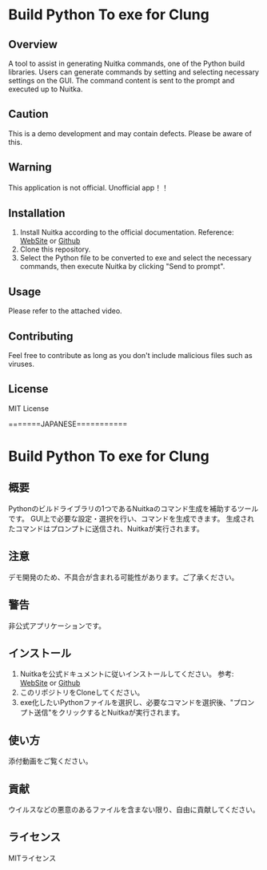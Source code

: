 # Build Python To exe for Clung

## Overview
A tool to assist in generating Nuitka commands, one of the Python build libraries. 
Users can generate commands by setting and selecting necessary settings on the GUI. 
The command content is sent to the prompt and executed up to Nuitka.

## Caution
This is a demo development and may contain defects. Please be aware of this.

## Warning
This application is not official.
Unofficial app！！

## Installation
1. Install Nuitka according to the official documentation.
   Reference: [WebSite](https://nuitka.net/user-documentation/user-manual.html)  or  [Github](https://github.com/Nuitka/Nuitka?tab=readme-ov-file)
2. Clone this repository.
3. Select the Python file to be converted to exe and select the necessary commands, then execute Nuitka by clicking "Send to prompt".

## Usage
Please refer to the attached video.

## Contributing
Feel free to contribute as long as you don't include malicious files such as viruses.

## License
MIT License

=======JAPANESE===========

# Build Python To exe for Clung

## 概要
Pythonのビルドライブラリの1つであるNuitkaのコマンド生成を補助するツールです。
GUI上で必要な設定・選択を行い、コマンドを生成できます。
生成されたコマンドはプロンプトに送信され、Nuitkaが実行されます。

## 注意
デモ開発のため、不具合が含まれる可能性があります。ご了承ください。

## 警告
非公式アプリケーションです。

## インストール
1. Nuitkaを公式ドキュメントに従いインストールしてください。
  参考: [WebSite](https://nuitka.net/user-documentation/user-manual.html)  or  [Github](https://github.com/Nuitka/Nuitka?tab=readme-ov-file)
2. このリポジトリをCloneしてください。
3. exe化したいPythonファイルを選択し、必要なコマンドを選択後、"プロンプト送信"をクリックするとNuitkaが実行されます。

## 使い方
添付動画をご覧ください。

## 貢献
ウイルスなどの悪意のあるファイルを含まない限り、自由に貢献してください。

## ライセンス
MITライセンス